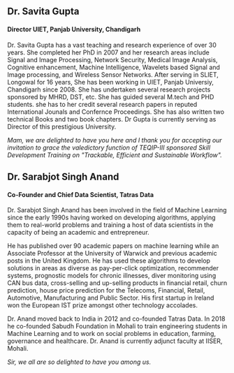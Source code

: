 ## Dr. Savita Gupta 
#### Director UIET, Panjab University, Chandigarh

Dr. Savita Gupta has a vast teaching and research experience of over 30 years. She 
completed her PhD in 2007 and her research areas include Signal and Image Processing, Network Security, Medical Image
Analysis, Cognitive enhancement, Machine Intelligence, Wavelets based Signal and Image processing, and Wireless Sensor Networks.
After serving in SLIET, Longowal for 16 years, She has been working in UIET, Panjab Universiy, Chandigarh since 2008. 
She has undertaken several research projects sponsored by MHRD, DST, etc. She has guided several M.tech and PHD students.
she has to her credit several research papers in reputed International Jounals and Confernce Proceedings. She has also written 
two technical Books and two book chapters.
Dr Gupta is currently serving as Director of this prestigious University.

*Mam, we are delighted to have you here and I thank you for accepting our invitation to grace the valedictory function of 
TEQIP-III sponsored Skill Development Training on "Trackable, Efficient and Sustainable Workflow".*


## Dr. Sarabjot Singh Anand
#### Co-Founder and Chief Data Scientist, Tatras Data

Dr. Sarabjot Singh Anand has been involved in the field of Machine Learning since the early 1990s having worked 
on developing algorithms, applying them to real-world problems and training a host of data scientists in the
capacity of being an academic and entrepreneur.

He has published over 90 academic papers on machine learning while an Associate Professor at
the University of Warwick and previous academic posts in the United Kingdom. He has used these
algorithms to develop solutions in areas as diverse as pay-per-click optimization, recommender systems,
prognostic models for chronic illnesses, diver monitoring using CAN bus data, cross-selling and up-selling
products in financial retail, churn prediction, house price prediction for the Telecoms, Financial, Retail,
Automotive, Manufacturing and Public Sector. His first startup in Ireland won the European IST prize amongst
other technology accolades.

Dr. Anand moved back to India in 2012 and co-founded Tatras Data. In 2018 he co-founded Sabudh Foundation 
in Mohali to train engineering students in Machine Learning and to work on social problems in education,
farming, governance and healthcare. Dr. Anand is currently adjunct faculty at IISER, Mohali.

*Sir, we all are so delighted to have you among us.*

